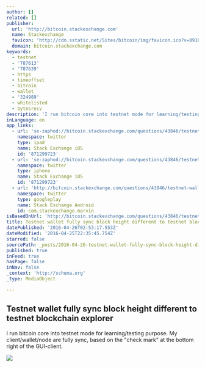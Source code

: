 ```yaml
---
author: []
related: []
publisher:
  url: 'http://bitcoin.stackexchange.com'
  name: Stackexchange
  favicon: 'http://cdn.sstatic.net/Sites/bitcoin/img/favicon.ico?v=0910168c5c65'
  domain: bitcoin.stackexchange.com
keywords:
  - testnet
  - '787613'
  - '787639'
  - https
  - timeoffset
  - bitcoin
  - wallet
  - '324989'
  - whitelisted
  - bytesrecv
description: 'I run bitcoin core into testnet mode for learning/testing purpose. My client/wallet/node are fully sync, based on the "check mark" at the bottom right of the GUI-client.'
inLanguage: en
app_links:
  - url: 'se-zaphod://bitcoin.stackexchange.com/questions/43846/testnet-wallet-fully-sync-block-height-different-to-testnet-blockchain-explorer'
    namespace: twitter
    type: ipad
    name: Stack Exchange iOS
    id: '871299723'
  - url: 'se-zaphod://bitcoin.stackexchange.com/questions/43846/testnet-wallet-fully-sync-block-height-different-to-testnet-blockchain-explorer'
    namespace: twitter
    type: iphone
    name: Stack Exchange iOS
    id: '871299723'
  - url: 'http://bitcoin.stackexchange.com/questions/43846/testnet-wallet-fully-sync-block-height-different-to-testnet-blockchain-explorer'
    namespace: twitter
    type: googleplay
    name: Stack Exchange Android
    id: com.stackexchange.marvin
isBasedOnUrl: 'http://bitcoin.stackexchange.com/questions/43846/testnet-wallet-fully-sync-block-height-different-to-testnet-blockchain-explorer'
title: Testnet wallet fully sync block height different to testnet blockchain explorer
datePublished: '2016-04-26T02:53:17.553Z'
dateModified: '2016-04-25T22:35:45.754Z'
starred: false
sourcePath: _posts/2016-04-26-testnet-wallet-fully-sync-block-height-different-to-testnet.md
published: true
inFeed: true
hasPage: false
inNav: false
_context: 'http://schema.org'
_type: MediaObject

---
```

<article style=""><h1>Testnet wallet fully sync block height different to testnet blockchain explorer</h1><p>I run bitcoin core into testnet mode for learning/testing purpose. My client/wallet/node are fully sync, based on the "check mark" at the bottom right of the GUI-client.</p><img src="http://cdn.sstatic.net/Sites/bitcoin/img/apple-touch-icon.png?v=a43e5a337e6b&amp;a" /></article>